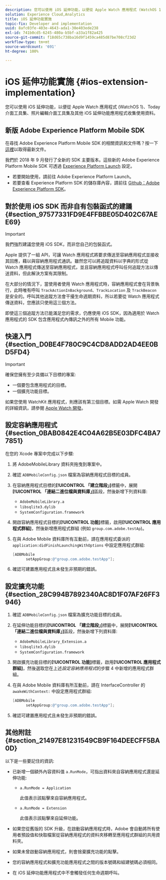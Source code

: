 ```yaml
---
description: 您可以使用 iOS 延伸功能，以便從 Apple Watch 應用程式 (WatchOS 1)、Today 介面工具集、照片編輯介面工具集及其他 iOS 延伸功能應用程式收集使用資料。
solution: Experience Cloud,Analytics
title: iOS 延伸功能實施
topic-fix: Developer and implementation
uuid: 8afc03fe-403e-4643-ada1-30e403ede238
exl-id: 741b0cd5-6245-480a-b5bf-a33a1f82a425
source-git-commit: f18d65c738ba16d9f1459ca485d87be708cf23d2
workflow-type: tm+mt
source-wordcount: '691'
ht-degree: 100%

---
```


# iOS 延伸功能實施 {#ios-extension-implementation}

您可以使用 iOS 延伸功能，以便從 Apple Watch 應用程式 (WatchOS 1)、Today 介面工具集、照片編輯介面工具集及其他 iOS 延伸功能應用程式收集使用資料。

## 新版 Adobe Experience Platform Mobile SDK

在尋找 Adobe Experience Platform Mobile SDK 的相關資訊和文件嗎？按一下[這裡](https://aep-sdks.gitbook.io/docs/)以取得最新文件。

我們於 2018 年 9 月發行了全新的 SDK 主要版本。這些新的 Adobe Experience Platform Mobile SDK 可透過 [Experience Platform Launch](https://www.adobe.com/tw/experience-platform/launch.html) 設定。

* 若要開始使用，請前往 Adobe Experience Platform Launch。
* 若要查看 Experience Platform SDK 的儲存庫內容，請前往 [Github：Adobe Experience Platform SDK](https://github.com/Adobe-Marketing-Cloud/acp-sdks)。

## 對於使用 iOS SDK 而非自有包裝函式的建議 {#section_97577331FD9E4FFBBE05D402C67AEE69}

>[!IMPORTANT]
>
>我們強烈建議您使用 iOS SDK，而非您自己的包裝函式。

Apple 提供了一組 API，可讓 Watch 應用程式將要求傳送至容納應用程式並接收其回應，藉以與容納應用程式通訊。雖然您可以將追蹤資料以字典的形式從 Watch 應用程式傳送至容納應用程式，並且容納應用程式呼叫任何追蹤方法以傳送資料，但此解決方案有其限制。

在大部分的情況下，當使用者使用 Watch 應用程式時，容納應用程式會在背景執行，此時唯有呼叫 `TrackActionInBackground`、`TrackLocation` 及 `TrackBeacon` 是安全的。呼叫其他追蹤方法會干擾生命週期資料，所以若要從 Watch 應用程式傳送資料，您應該只使用這三個方法。

即使這三個追蹤方法已能滿足您的需求，仍應使用 iOS SDK，因為適用於 Watch 應用程式的 SDK 包含應用程式內傳訊之外的所有 Mobile 功能。

## 快速入門 {#section_D0BE4F780C9C4CD8ADD2AD4EE0BD5FD4}

>[!IMPORTANT]
>
>確保您擁有至少具備以下目標的專案:
>
>* 一個要包含應用程式的目標。
>* 一個擴充功能目標。
>


如果您使用 WatchKit 應用程式，則應該有第三個目標。如需 Apple Watch 開發的詳細資訊，請參閱 [Apple Watch 開發](https://developer.apple.com/library/ios/documentation/General/Conceptual/WatchKitProgrammingGuide/index.html#//apple_ref/doc/uid/TP40014969-CH8-SW1)。

## 設定容納應用程式 {#section_0BAB0842E4C04A62B5E03DFC4BA77851}

在您的 Xcode 專案中完成以下步驟:

1. 將 AdobeMobileLibrary 資料夾拖曳到專案中。
1. 確認 `ADBMobileConfig.json` 檔案為容納應用程式目標的成員。
1. 在容納應用程式目標的&#x200B;**[!UICONTROL 「建立階段」]**&#x200B;標籤中，展開&#x200B;**[!UICONTROL 「連結二進位檔與資料庫」]**&#x200B;區段，然後新增下列資料庫:

   * `AdobeMobileLibrary.a`
   * `libsqlite3.dylib`
   * `SystemConfiguration.framework`

1. 開啟容納應用程式目標的&#x200B;**[!UICONTROL 功能]**&#x200B;標籤，啟用&#x200B;**[!UICONTROL 應用程式群組]**，然後新增應用程式群組 (例如 `group.com.adobe.testAp`)。

1. 在與 Adobe Mobile 資料庫所有互動前，請在應用程式委派的 `application:didFinishLaunchingWithOptions` 中設定應用程式群組:

   ```objective-c
   [ADBMobile 
         setAppGroup:@"group.com.adobe.testApp"];
   ```

1. 確認可建置應用程式且未發生非預期的錯誤。

## 設定擴充功能 {#section_28C994B7892340AC8D1F07AF26FF3946}

1. 確認 `ADBMobileConfig.json` 檔案為擴充功能目標的成員。
1. 在延伸功能目標的&#x200B;**[!UICONTROL 「建立階段」]**&#x200B;標籤中，展開&#x200B;**[!UICONTROL 「連結二進位檔與資料庫」]**&#x200B;區段，然後新增下列資料庫:

   * `AdobeMobileLibrary_Extension.a`
   * `libsqlite3.dylib`
   * `SystemConfiguration.framework`

1. 開啟擴充功能目標的&#x200B;**[!UICONTROL 功能]**&#x200B;標籤，啟用&#x200B;**[!UICONTROL 應用程式群組]**，然後選取您在上述&#x200B;*設定容納應用程式*&#x200B;的步驟 4 中新增的應用程式群組。

1. 在與 Adobe Mobile 資料庫有所互動前，請在 InterfaceController 的 `awakeWithContext:` 中設定應用程式群組:

   ```objective-c
   [ADBMobile 
         setAppGroup:@"group.com.adobe.testApp"];
   ```

1. 確認可建置應用程式且未發生非預期的錯誤。

## 其他附註 {#section_21497E81231549CB9F164DEECFF5BA0D}

以下是一些要記住的資訊:

* 已新增一個額外內容資料值 `a.RunMode`，可指出資料來自容納應用程式還是延伸功能:

   * `a.RunMode = Application`

      此值表示該點擊來自容納應用程式。
   * `a.RunMode = Extension`

      此值表示該點擊來自延伸功能。

* 如果您從舊版的 SDK 升級，在啟動容納應用程式時，Adobe 會自動將所有使用者預設值和快取檔案從容納應用程式的資料夾移轉至應用程式群組的共用資料夾。
* 如果未曾啟動容納應用程式，則會捨棄擴充功能的點擊。
* 您的容納應用程式和擴充功能應用程式之間的版本號碼和組建號碼必須相同。
* 在 iOS 延伸功能應用程式中不會觸發任何生命週期呼叫。
